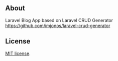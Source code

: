 ## About

Laravel Blog App based on Laravel CRUD Generator https://github.com/imjonos/laravel-crud-generator

## License

[MIT license](https://opensource.org/licenses/MIT).
